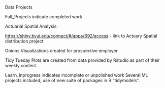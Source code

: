 Data Projects


Full_Projects indicate completed work

Actuarial Spatial Analysis: 

https://shiny.byui.edu/connect/#/apps/692/access - link to Actuary Spatial distribution project

Onions Visualizations created for prospective employer

Tidy Tueday Plots are created from data provided by Rstudio as part of their weekly contest. 

Learn_inprogress indicates incomplete or unpolished work 
Several ML projects included, use of new suite of packages in R "tidymodels".
